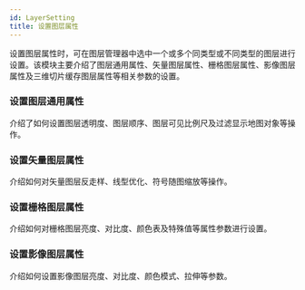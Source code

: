```yaml
---
id: LayerSetting
title: 设置图层属性
---
```

设置图层属性时，可在图层管理器中选中一个或多个同类型或不同类型的图层进行设置。该模块主要介绍了图层通用属性、矢量图层属性、栅格图层属性、影像图层属性及三维切片缓存图层属性等相关参数的设置。



### 设置图层通用属性

介绍了如何设置图层透明度、图层顺序、图层可见比例尺及过滤显示地图对象等操作。



### 设置矢量图层属性

介绍如何对矢量图层反走样、线型优化、符号随图缩放等操作。



### 设置栅格图层属性

介绍如何对栅格图层亮度、对比度、颜色表及特殊值等属性参数进行设置。



### 设置影像图层属性

介绍如何设置影像图层亮度、对比度、颜色模式、拉伸等参数。

